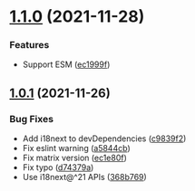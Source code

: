# [1.1.0](https://github.com/neet/i18next-cli-language-detector/compare/v1.0.1...v1.1.0) (2021-11-28)


### Features

* Support ESM ([ec1999f](https://github.com/neet/i18next-cli-language-detector/commit/ec1999f2038e4078a1a94882066b6d1d31399eba))

## [1.0.1](https://github.com/neet/i18next-cli-language-detector/compare/v1.0.0...v1.0.1) (2021-11-26)


### Bug Fixes

* Add i18next to devDependencies ([c9839f2](https://github.com/neet/i18next-cli-language-detector/commit/c9839f203d4182cd45aabf82f96f596649153f2a))
* Fix eslint warning ([a5844cb](https://github.com/neet/i18next-cli-language-detector/commit/a5844cbea545b3edcf13ec54468ba207c7d064d0))
* Fix matrix version ([ec1e80f](https://github.com/neet/i18next-cli-language-detector/commit/ec1e80fd78de92c4a79ea7396602dccd030c207e))
* Fix typo ([d74379a](https://github.com/neet/i18next-cli-language-detector/commit/d74379ab9b46a8db28f01db96aad3a2b20c9baef))
* Use i18next@^21 APIs ([368b769](https://github.com/neet/i18next-cli-language-detector/commit/368b769f05009dc5486b239db812943e90c5c98d))
